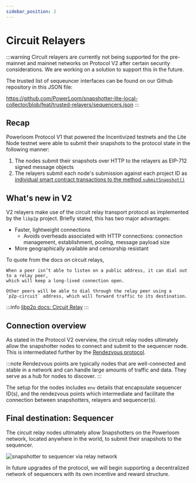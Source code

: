 ```yaml
---
sidebar_position: 2
---
```


# Circuit Relayers

:::warning
Circuit relayers are currently not being supported for the pre-mainnet and mainnet networks on Protocol V2 after certain security considerations. We are working on a solution to support this in the future.

The trusted list of sequeuncer interfaces can be found on our Github repository in this JSON file:

https://github.com/PowerLoom/snapshotter-lite-local-collector/blob/feat/trusted-relayers/sequencers.json
:::

## Recap

Powerloom Protocol V1 that powered the Incentivized testnets and the Lite Node testnet were able to submit their snapshots to the protocol state in the following manner: 

1. The nodes submit their snapshots over HTTP to the relayers as EIP-712 signed message objects
2. The relayers submit each node's submission against each project ID as [individual smart contract transactions to the method `submitSnapshot()`](/Protocol/Specifications/state-v1.md#function-submitsnapshotstring-memory-snapshotcid-uint256-epochid-string-memory-projectid-request-calldata-request-bytes-calldata-signature-public)

## What's new in V2

V2 relayers make use of the circuit relay transport protocol as implemented by the `libp2p` project. Briefly stated, this has two major advantages:

* Faster, lightweight connections 
  * Avoids overheads associated with HTTP connections: connection management, establishment, pooling, message payload size
* More geographically available and censorship resistant

To quote from the docs on circuit relays,

```
When a peer isn’t able to listen on a public address, it can dial out to a relay peer,
which will keep a long-lived connection open. 

Other peers will be able to dial through the relay peer using a 
`p2p-circuit` address, which will forward traffic to its destination.
```

:::info
[libp2p docs: Circuit Relay](https://docs.libp2p.io/concepts/nat/circuit-relay/)
:::

## Connection overview

As stated in the Protocol V2 overview, the circuit relay nodes ultimately allow the snapshotter nodes to connect and submit to the sequencer node. This is intermediated further by the [Rendezvous protocol](https://docs.libp2p.io/concepts/discovery-routing/rendezvous/).

:::note
Rendezvous points are typically nodes that are well-connected and stable in a network and can handle large amounts of traffic and data. They serve as a hub for nodes to discover.
:::

The setup for the nodes includes `env` details that encapsulate sequencer ID(s), and the rendezvous points which intermediate and facilitate the connection between snapshotters, relayers and sequencer(s).

## Final destination: Sequencer

The circuit relay nodes ultimately allow Snapshotters on the Powerloom network, located anywhere in the world, to submit their snapshots to the sequencer.

![snapshotter to sequencer via relay network](/images/SequencerRelayNetwork.png)

In future upgrades of the protocol, we will begin supporting a decentralized network of sequencers with its own incentive and reward structure.